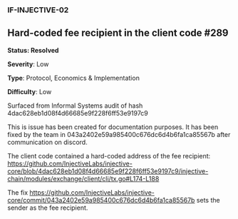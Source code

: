 ### IF-INJECTIVE-02
## Hard-coded fee recipient in the client code #289

**Status: Resolved**

**Severity**: Low   

**Type**: Protocol, Economics & Implementation

**Difficulty**: Low

Surfaced from Informal Systems audit of hash 4dac628eb1d08f4d66685e9f228f6ff53e9197c9

This is issue has been created for documentation purposes. It has been fixed by the team in 043a2402e59a985400c676dc6d4b6fa1ca85567b after communication on discord.

The client code contained a hard-coded address of the fee recipient: https://github.com/InjectiveLabs/injective-core/blob/4dac628eb1d08f4d66685e9f228f6ff53e9197c9/injective-chain/modules/exchange/client/cli/tx.go#L174-L188

The fix https://github.com/InjectiveLabs/injective-core/commit/043a2402e59a985400c676dc6d4b6fa1ca85567b sets the sender as the fee recipient.
